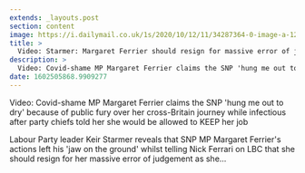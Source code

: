 ```yaml
--- 
extends: _layouts.post 
section: content 
image: https://i.dailymail.co.uk/1s/2020/10/12/11/34287364-0-image-a-12_1602498611143.jpg 
title: > 
  Video: Starmer: Margaret Ferrier should resign for massive error of judgement 
description: > 
  Video: Covid-shame MP Margaret Ferrier claims the SNP 'hung me out to dry' because of public fury over her cross-Britain journey while infectious after party chiefs told her she would be allowed to KEEP her jobLabour Party leader Keir Starmer reveals that SNP MP Margaret Ferrier's actions left his 'jaw on the ground' whilst telling Nick Ferrari on LBC that she should resign for her massive error of judgement as she... 
date: 1602505868.9909277 
--- 
```

Video: Covid-shame MP Margaret Ferrier claims the SNP 'hung me out to dry' because of public fury over her cross-Britain journey while infectious after party chiefs told her she would be allowed to KEEP her job

Labour Party leader Keir Starmer reveals that SNP MP Margaret Ferrier's actions left his 'jaw on the ground' whilst telling Nick Ferrari on LBC that she should resign for her massive error of judgement as she...